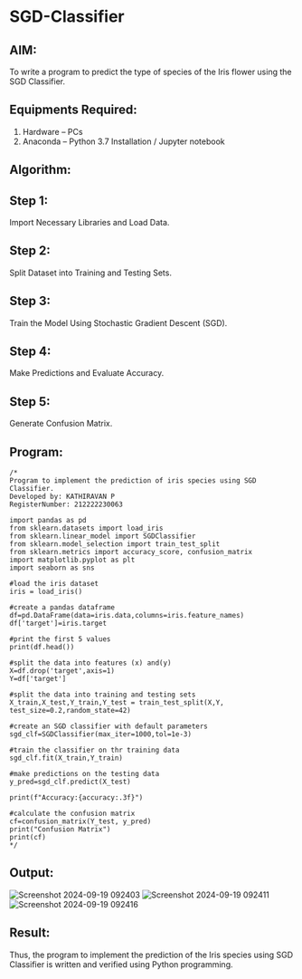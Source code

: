 # SGD-Classifier
## AIM:
To write a program to predict the type of species of the Iris flower using the SGD Classifier.

## Equipments Required:
1. Hardware – PCs
2. Anaconda – Python 3.7 Installation / Jupyter notebook

## Algorithm:
## Step 1:
Import Necessary Libraries and Load Data.
## Step 2:
Split Dataset into Training and Testing Sets.
## Step 3:
Train the Model Using Stochastic Gradient Descent (SGD).
## Step 4:
Make Predictions and Evaluate Accuracy.
## Step 5:
Generate Confusion Matrix.

## Program:
```
/*
Program to implement the prediction of iris species using SGD Classifier.
Developed by: KATHIRAVAN P
RegisterNumber: 212222230063

import pandas as pd
from sklearn.datasets import load_iris
from sklearn.linear_model import SGDClassifier
from sklearn.model_selection import train_test_split
from sklearn.metrics import accuracy_score, confusion_matrix
import matplotlib.pyplot as plt
import seaborn as sns

#load the iris dataset
iris = load_iris()

#create a pandas dataframe
df=pd.DataFrame(data=iris.data,columns=iris.feature_names)
df['target']=iris.target

#print the first 5 values
print(df.head())

#split the data into features (x) and(y)
X=df.drop('target',axis=1)
Y=df['target']

#split the data into training and testing sets
X_train,X_test,Y_train,Y_test = train_test_split(X,Y, test_size=0.2,random_state=42)

#create an SGD classifier with default parameters
sgd_clf=SGDClassifier(max_iter=1000,tol=1e-3)

#train the classifier on thr training data
sgd_clf.fit(X_train,Y_train)

#make predictions on the testing data
y_pred=sgd_clf.predict(X_test)

print(f"Accuracy:{accuracy:.3f}")

#calculate the confusion matrix
cf=confusion_matrix(Y_test, y_pred)
print("Confusion Matrix")
print(cf)
*/
```

## Output:
![Screenshot 2024-09-19 092403](https://github.com/user-attachments/assets/57754234-fde5-404c-b4d6-ad7d1e2428bb)
![Screenshot 2024-09-19 092411](https://github.com/user-attachments/assets/7b222ca5-1dfe-4a2c-b7fa-608592974bc7)
![Screenshot 2024-09-19 092416](https://github.com/user-attachments/assets/ca871ec6-4b15-454d-a65b-239c642e2b1a)

## Result:
Thus, the program to implement the prediction of the Iris species using SGD Classifier is written and verified using Python programming.
